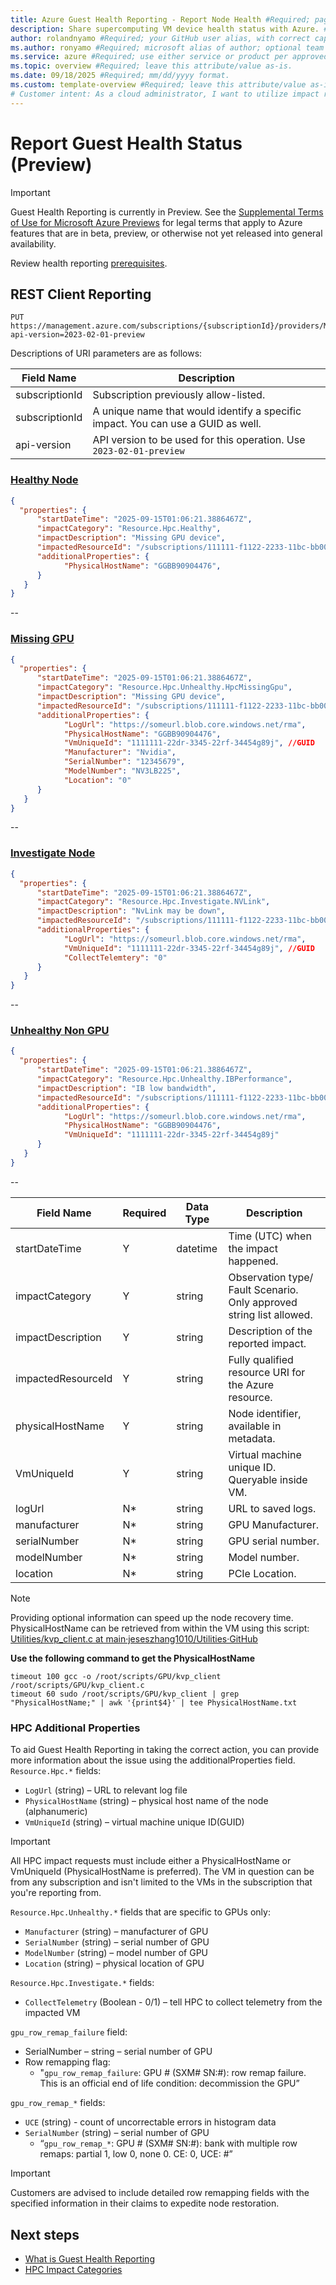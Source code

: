 ```yaml
---
title: Azure Guest Health Reporting - Report Node Health #Required; page title is displayed in search results. Include the brand.
description: Share supercomputing VM device health status with Azure. #Required; article description that is displayed in search results. 
author: rolandnyamo #Required; your GitHub user alias, with correct capitalization.
ms.author: ronyamo #Required; microsoft alias of author; optional team alias.
ms.service: azure #Required; use either service or product per approved list. 
ms.topic: overview #Required; leave this attribute/value as-is.
ms.date: 09/18/2025 #Required; mm/dd/yyyy format.
ms.custom: template-overview #Required; leave this attribute/value as-is.
# Customer intent: As a cloud administrator, I want to utilize impact reporting tools to document performance issues in my Azure workloads, so that I can quickly identify and address platform-related problems to maintain service reliability.
---
```


# Report Guest Health Status (Preview)
> [!IMPORTANT]
> Guest Health Reporting is currently in Preview. See the [Supplemental Terms of Use for Microsoft Azure Previews](https://azure.microsoft.com/support/legal/preview-supplemental-terms/) for legal terms that apply to Azure features that are in beta, preview, or otherwise not yet released into general availability.

Review health reporting [prerequisites](ghr-overview.md#onboarding-process).

## REST Client Reporting
```
PUT https://management.azure.com/subscriptions/{subscriptionId}/providers/Microsoft.Impact/workloadImpacts/{workloadImpactName}?api-version=2023-02-01-preview
```
Descriptions of URI parameters are as follows:

| **Field Name**       | **Description**       |
|---------------------|--------------------|
| subscriptionId  | Subscription previously allow-listed. |
| subscriptionId   | A unique name that would identify a specific impact. You can use a GUID as well.  |
| api-version   | API version to be used for this operation. Use `2023-02-01-preview`   |

### [Healthy Node](#tab/healthy/)

```json
{
  "properties": {
      "startDateTime": "2025-09-15T01:06:21.3886467Z",
      "impactCategory": "Resource.Hpc.Healthy",
      "impactDescription": "Missing GPU device",
      "impactedResourceId": "/subscriptions/111111-f1122-2233-11bc-bb00123/resourceGroups/<rg_name>/providers/Microsoft.Compute/virtualMachines/<vm_name>",
      "additionalProperties": {
            "PhysicalHostName": "GGBB90904476",
      }
   }
}

```
--
### [Missing GPU](#tab/missingGPU/)

```json
{
  "properties": {
      "startDateTime": "2025-09-15T01:06:21.3886467Z",
      "impactCategory": "Resource.Hpc.Unhealthy.HpcMissingGpu",
      "impactDescription": "Missing GPU device",
      "impactedResourceId": "/subscriptions/111111-f1122-2233-11bc-bb00123/resourceGroups/<rg_name>/providers/Microsoft.Compute/virtualMachines/<vm_name>",
      "additionalProperties": {
            "LogUrl": "https://someurl.blob.core.windows.net/rma",
            "PhysicalHostName": "GGBB90904476",
            "VmUniqueId": "1111111-22dr-3345-22rf-34454g89j", //GUID
            "Manufacturer": "Nvidia",
            "SerialNumber": "12345679",
            "ModelNumber": "NV3LB225",
            "Location": "0"
      }
   }
}

```
--
### [Investigate Node](#tab/investigate/)

```json
{
  "properties": {
      "startDateTime": "2025-09-15T01:06:21.3886467Z",
      "impactCategory": "Resource.Hpc.Investigate.NVLink",
      "impactDescription": "NvLink may be down",
      "impactedResourceId": "/subscriptions/111111-f1122-2233-11bc-bb00123/resourceGroups/<rg_name>/providers/Microsoft.Compute/virtualMachines/<vm_name>",
      "additionalProperties": {
            "LogUrl": "https://someurl.blob.core.windows.net/rma",
            "VmUniqueId": "1111111-22dr-3345-22rf-34454g89j", //GUID
            "CollectTelemtery": "0"
      }
   }
}

```
--
### [Unhealthy Non GPU](#tab/unhealthynongpu/)

```json
{
  "properties": {
      "startDateTime": "2025-09-15T01:06:21.3886467Z",
      "impactCategory": "Resource.Hpc.Unhealthy.IBPerformance",
      "impactDescription": "IB low bandwidth",
      "impactedResourceId": "/subscriptions/111111-f1122-2233-11bc-bb00123/resourceGroups/<rg_name>/providers/Microsoft.Compute/virtualMachines/<vm_name>",
      "additionalProperties": {
            "LogUrl": "https://someurl.blob.core.windows.net/rma",
            "PhysicalHostName": "GGBB90904476",
            "VmUniqueId": "1111111-22dr-3345-22rf-34454g89j"
      }
   }
}

```
--

| **Field Name**       | **Required** | **Data Type** | **Description**                                                                 |
|-----------------------|--------------|---------------|---------------------------------------------------------------------------------|
| startDateTime         | Y            | datetime      | Time (UTC) when the impact happened.                                           |
| impactCategory        | Y            | string        | Observation type/ Fault Scenario. Only approved string list allowed.           |
| impactDescription     | Y            | string        | Description of the reported impact.                                            |
| impactedResourceId    | Y            | string        | Fully qualified resource URI for the Azure resource.                             |
| physicalHostName      | Y            | string        | Node identifier, available in metadata.                                        |
| VmUniqueId            | Y            | string        | Virtual machine unique ID. Queryable inside VM.                                |
| logUrl                | N*           | string        | URL to saved logs.                                                             |
| manufacturer          | N*           | string        | GPU Manufacturer.                                                              |
| serialNumber          | N*           | string        | GPU serial number.                                                             |
| modelNumber           | N*           | string        | Model number.                                                                  |
| location              | N*           | string        | PCIe Location.                                                                 |

>[!NOTE]
> Providing optional information can speed up the node recovery time.
> PhysicalHostName can be retrieved from within the VM using this script: [Utilities/kvp_client.c at main·jeseszhang1010/Utilities·GitHub](https://github.com/jeseszhang1010/Utilities/blob/main/kvp_client.c)

**Use the following command to get the PhysicalHostName**
```shell
timeout 100 gcc -o /root/scripts/GPU/kvp_client /root/scripts/GPU/kvp_client.c
timeout 60 sudo /root/scripts/GPU/kvp_client | grep "PhysicalHostName;" | awk '{print$4}' | tee PhysicalHostName.txt
```

### HPC Additional Properties

To aid Guest Health Reporting in taking the correct action, you can provide more information about the issue using the additionalProperties field. <br>
`Resource.Hpc.*` fields:
* `LogUrl` (string) – URL to relevant log file
* `PhysicalHostName` (string) – physical host name of the node (alphanumeric)
* `VmUniqueId` (string) – virtual machine unique ID(GUID)

> [!IMPORTANT]
> All HPC impact requests must include either a PhysicalHostName or VmUniqueId (PhysicalHostName is preferred). The VM in question can be from any subscription and isn't limited to the VMs in the subscription that you're reporting from.

`Resource.Hpc.Unhealthy.*` fields that are specific to GPUs only:
* `Manufacturer` (string) – manufacturer of GPU
* `SerialNumber` (string) – serial number of GPU
* `ModelNumber` (string) – model number of GPU
* `Location` (string) – physical location of GPU

`Resource.Hpc.Investigate.*` fields:
* `CollectTelemetry` (Boolean - 0/1) – tell HPC to collect telemetry from the impacted VM

`gpu_row_remap_failure` field:
* SerialNumber – string – serial number of GPU
* Row remapping flag:
    * "`gpu_row_remap_failure`: GPU # (SXM# SN:#): row remap failure. This is an official end of life condition: decommission the GPU”

`gpu_row_remap_*` fields:
* `UCE` (string) - count of uncorrectable errors in histogram data
* `SerialNumber` (string) – serial number of GPU
    * “`gpu_row_remap_*`: GPU # (SXM# SN:#): bank with multiple row remaps: partial 1, low 0, none 0. CE: 0, UCE: #”

> [!IMPORTANT]
> Customers are advised to include detailed row remapping fields with the specified information in their claims to expedite node restoration.


## Next steps
<!-- Add a context sentence for the following links -->
* [What is Guest Health Reporting](ghr-overview.md)
* [HPC Impact Categories](ghr-impact-categories.md)
<!-- - [View previous impact reports](links-how-to.md) -->
